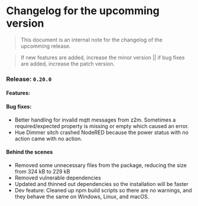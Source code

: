 # Changelog for the upcomming version
> This document is an internal note for the changelog of the upcomming release.

> If new features are added, increase the minor version || if bug fixes are added, increase the patch version.

### Release: `0.20.0`

#### Features:

#### Bug fixes:

- Better handling for invalid mqtt messages from z2m. Sometimes a required/expected property is missing or empty which caused an error.
- Hue Dimmer sitch crashed NodeRED because the power status with no action came with no action.

#### Behind the scenes

- Removed some unnecessary files from the package, reducing the size from 324 kB to 229 kB
- Removed vulnerable dependencies
- Updated and thinned out dependencies so the installation will be faster
- Dev feature: Cleaned up npm build scripts so there are no warnings, and they behave the same on Windows, Linux, and macOS.